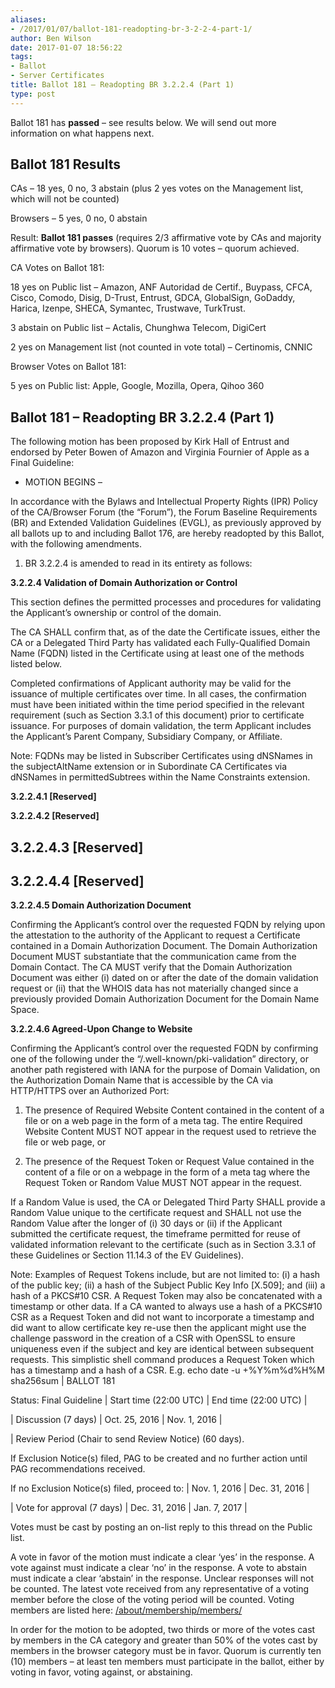 ```yaml
---
aliases:
- /2017/01/07/ballot-181-readopting-br-3-2-2-4-part-1/
author: Ben Wilson
date: 2017-01-07 18:56:22
tags:
- Ballot
- Server Certificates
title: Ballot 181 – Readopting BR 3.2.2.4 (Part 1)
type: post
---
```


Ballot 181 has **passed** – see results below. We will send out more information on what happens next.

## Ballot 181 Results

CAs – 18 yes, 0 no, 3 abstain (plus 2 yes votes on the Management list, which will not be counted)

Browsers – 5 yes, 0 no, 0 abstain

Result: **Ballot 181 passes** (requires 2/3 affirmative vote by CAs and majority affirmative vote by browsers). Quorum is 10 votes – quorum achieved.

CA Votes on Ballot 181:

18 yes on Public list – Amazon, ANF Autoridad de Certif., Buypass, CFCA, Cisco, Comodo, Disig, D-Trust, Entrust, GDCA, GlobalSign, GoDaddy, Harica, Izenpe, SHECA, Symantec, Trustwave, TurkTrust.

3 abstain on Public list – Actalis, Chunghwa Telecom, DigiCert

2 yes on Management list (not counted in vote total) – Certinomis, CNNIC

Browser Votes on Ballot 181:

5 yes on Public list: Apple, Google, Mozilla, Opera, Qihoo 360

## Ballot 181 – Readopting BR 3.2.2.4 (Part 1)

The following motion has been proposed by Kirk Hall of Entrust and endorsed by Peter Bowen of Amazon and Virginia Fournier of Apple as a Final Guideline:

- MOTION BEGINS –

In accordance with the Bylaws and Intellectual Property Rights (IPR) Policy of the CA/Browser Forum (the “Forum”), the Forum Baseline Requirements (BR) and Extended Validation Guidelines (EVGL), as previously approved by all ballots up to and including Ballot 176, are hereby readopted by this Ballot, with the following amendments.

1. BR 3.2.2.4 is amended to read in its entirety as follows:

**3.2.2.4 Validation of Domain Authorization or Control**

This section defines the permitted processes and procedures for validating the Applicant’s ownership or control of the domain.

The CA SHALL confirm that, as of the date the Certificate issues, either the CA or a Delegated Third Party has validated each Fully-Qualified Domain Name (FQDN) listed in the Certificate using at least one of the methods listed below.

Completed confirmations of Applicant authority may be valid for the issuance of multiple certificates over time. In all cases, the confirmation must have been initiated within the time period specified in the relevant requirement (such as Section 3.3.1 of this document) prior to certificate issuance. For purposes of domain validation, the term Applicant includes the Applicant’s Parent Company, Subsidiary Company, or Affiliate.

Note: FQDNs may be listed in Subscriber Certificates using dNSNames in the subjectAltName extension or in Subordinate CA Certificates via dNSNames in permittedSubtrees within the Name Constraints extension.

**3.2.2.4.1 \[Reserved\]**

**3.2.2.4.2 \[Reserved\]**

## 3.2.2.4.3 \[Reserved\]

## 3.2.2.4.4 \[Reserved\]

**3.2.2.4.5 Domain Authorization Document**

Confirming the Applicant’s control over the requested FQDN by relying upon the attestation to the authority of the Applicant to request a Certificate contained in a Domain Authorization Document. The Domain Authorization Document MUST substantiate that the communication came from the Domain Contact. The CA MUST verify that the Domain Authorization Document was either (i) dated on or after the date of the domain validation request or (ii) that the WHOIS data has not materially changed since a previously provided Domain Authorization Document for the Domain Name Space.

**3.2.2.4.6 Agreed-Upon Change to Website**

Confirming the Applicant’s control over the requested FQDN by confirming one of the following under the “/.well-known/pki-validation” directory, or another path registered with IANA for the purpose of Domain Validation, on the Authorization Domain Name that is accessible by the CA via HTTP/HTTPS over an Authorized Port:

1. The presence of Required Website Content contained in the content of a file or on a web page in the form of a meta tag. The entire Required Website Content MUST NOT appear in the request used to retrieve the file or web page, or

1. The presence of the Request Token or Request Value contained in the content of a file or on a webpage in the form of a meta tag where the Request Token or Random Value MUST NOT appear in the request.

If a Random Value is used, the CA or Delegated Third Party SHALL provide a Random Value unique to the certificate request and SHALL not use the Random Value after the longer of (i) 30 days or (ii) if the Applicant submitted the certificate request, the timeframe permitted for reuse of validated information relevant to the certificate (such as in Section 3.3.1 of these Guidelines or Section 11.14.3 of the EV Guidelines).

Note: Examples of Request Tokens include, but are not limited to: (i) a hash of the public key; (ii) a hash of the Subject Public Key Info \[X.509\]; and (iii) a hash of a PKCS#10 CSR. A Request Token may also be concatenated with a timestamp or other data. If a CA wanted to always use a hash of a PKCS#10 CSR as a Request Token and did not want to incorporate a timestamp and did want to allow certificate key re-use then the applicant might use the challenge password in the creation of a CSR with OpenSSL to ensure uniqueness even if the subject and key are identical between subsequent requests. This simplistic shell command produces a Request Token which has a timestamp and a hash of a CSR. E.g. echo date -u +%Y%m%d%H%M sha256sum
|
BALLOT 181

Status: Final Guideline |
Start time (22:00 UTC)
|
End time (22:00 UTC)
|

|
Discussion (7 days)
|
Oct. 25, 2016
|
Nov. 1, 2016
|

|
Review Period (Chair to send Review Notice) (60 days).

If Exclusion Notice(s) filed, PAG to be created and no further action until PAG recommendations received.

If no Exclusion Notice(s) filed, proceed to: |
Nov. 1, 2016
|
Dec. 31, 2016
|

|
Vote for approval (7 days)
|
Dec. 31, 2016
|
Jan. 7, 2017
|

Votes must be cast by posting an on-list reply to this thread on the Public list.

A vote in favor of the motion must indicate a clear ‘yes’ in the response. A vote against must indicate a clear ‘no’ in the response. A vote to abstain must indicate a clear ‘abstain’ in the response. Unclear responses will not be counted. The latest vote received from any representative of a voting member before the close of the voting period will be counted. Voting members are listed here: [/about/membership/members/](/about/membership/members/)

In order for the motion to be adopted, two thirds or more of the votes cast by members in the CA category and greater than 50% of the votes cast by members in the browser category must be in favor. Quorum is currently ten (10) members – at least ten members must participate in the ballot, either by voting in favor, voting against, or abstaining.